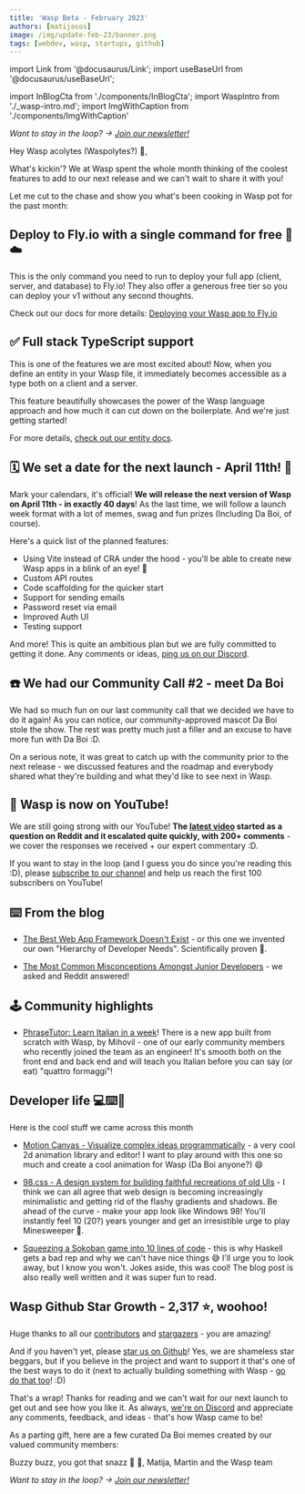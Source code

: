 ```yaml
---
title: 'Wasp Beta - February 2023'
authors: [matijasos]
image: /img/update-feb-23/banner.png
tags: [webdev, wasp, startups, github]
---
```


import Link from '@docusaurus/Link';
import useBaseUrl from '@docusaurus/useBaseUrl';

import InBlogCta from './components/InBlogCta';
import WaspIntro from './_wasp-intro.md';
import ImgWithCaption from './components/ImgWithCaption'

<ImgWithCaption alt="Wasp Update Feb 23" source="img/update-feb-23/banner.png" />

_Want to stay in the loop? → [Join our newsletter!](#newsletter-input)_

Hey Wasp acolytes (Waspolytes?) 🐝,

What's kickin'? We at Wasp spent the whole month thinking of the coolest features to add to our next release and we can't wait to share it with you!

<!--truncate-->

<ImgWithCaption alt="Tell me now" source="img/update-feb-23/tell-me-now.gif" caption="Ok ok, we're getting there, chill!" />

Let me cut to the chase and show you what's been cooking in Wasp pot for the past month:

## Deploy to Fly.io with a single command for free 🚀☁️

<ImgWithCaption alt="Deploy to fly.io with single command" source="img/update-feb-23/deploy-fly.png" />

This is the only command you need to run to deploy your full app (client, server, and database) to Fly.io! They also offer a generous free tier so you can deploy your v1 without any second thoughts.

Check out our docs for more details: [Deploying your Wasp app to Fly.io](/docs/deployment/deployment-methods/cli#flyio)

## ✅ Full stack TypeScript support

<ImgWithCaption alt="Types everywhere" source="img/update-feb-23/types-buzz.png" />

This is one of the features we are most excited about! Now, when you define an entity in your Wasp file, it immediately becomes accessible as a type both on a client and a server.

<ImgWithCaption alt="Full stack TypeScript support" source="img/update-feb-23/fullstack-ts.png" />

This feature beautifully showcases the power of the Wasp language approach and how much it can cut down on the boilerplate. And we're just getting started!

For more details, [check out our entity docs](/docs/data-model/entities).

## 🗓 We set a date for the next launch - April 11th! 🚀

<ImgWithCaption alt="Launch party" source="img/update-feb-23/ballmer-launch.gif" />

Mark your calendars, it's official! **We will release the next version of Wasp on April 11th - in exactly 40 days**! As the last time, we will follow a launch week format with a lot of memes, swag and fun prizes (Including Da Boi, of course).

Here's a quick list of the planned features:

- Using Vite instead of CRA under the hood - you'll be able to create new Wasp apps in a blink of an eye! 🚀
- Custom API routes
- Code scaffolding for the quicker start
- Support for sending emails
- Password reset via email
- Improved Auth UI
- Testing support

And more! This is quite an ambitious plan but we are fully committed to getting it done. Any comments or ideas, [ping us on our Discord](https://discord.gg/rzdnErX).

## ☎️ We had our Community Call #2 - meet Da Boi

<ImgWithCaption alt="We had a community call" source="img/update-feb-23/da-boi-call.jpeg" />

We had so much fun on our last community call that we decided we have to do it again! As you can notice, our community-approved mascot Da Boi stole the show. The rest was pretty much just a filler and an excuse to have more fun with Da Boi :D.

On a serious note, it was great to catch up with the community prior to the next release - we discussed features and the roadmap and everybody shared what they're building and what they'd like to see next in Wasp.

## 🎥 Wasp is now on YouTube!

<ImgWithCaption alt="Wasp is on YouTube" source="img/update-feb-23/yt-junior-devs.png" />

We are still going strong with our YouTube! **The [latest video](https://youtu.be/eermNn9VhOA) started as a question on Reddit and it escalated quite quickly, with 200+ comments** - we cover the responses we received + our expert commentary :D.

If you want to stay in the loop (and I guess you do since you're reading this :D), please [subscribe to our channel](https://www.youtube.com/@wasplang) and help us reach the first 100 subscribers on YouTube!

<ImgWithCaption alt="Subscribe to Wasp on YouTube" source="img/update-dec-23/yt-cta.png" caption="You know you want it!" />

## ⌨️ From the blog

- [The Best Web App Framework Doesn't Exist](/blog/2023/02/02/no-best-framework) - or this one we invented our own "Hierarchy of Developer Needs". Scientifically proven 🤞.

- [The Most Common Misconceptions Amongst Junior Developers](/blog/2023/02/21/junior-developer-misconceptions) - we asked and Reddit answered!

## 🕹 Community highlights

- [PhraseTutor: Learn Italian in a week](https://phrasetutor.com/)! There is a new app built from scratch with Wasp, by Mihovil - one of our early community members who recently joined the team as an engineer! It's smooth both on the front end and back end and will teach you Italian before you can say (or eat) "quattro formaggi"!
  <ImgWithCaption alt="Phrase Tutor" source="img/update-feb-23/phrase-tutor.png" />

## Developer life 💻⌨️💽

Here is the cool stuff we came across this month

- [Motion Canvas - Visualize complex ideas programmatically](https://motioncanvas.io/) - a very cool 2d animation library and editor! I want to play around with this one so much and create a cool animation for Wasp (Da Boi anyone?) 😄
  <ImgWithCaption alt="Motion Canvas" source="img/update-feb-23/motion-canvas.png" />

- [98.css - A design system for building faithful recreations of old UIs](https://jdan.github.io/98.css/) - I think we can all agree that web design is becoming increasingly minimalistic and getting rid of the flashy gradients and shadows. Be ahead of the curve - make your app look like Windows 98! You'll instantly feel 10 (20?) years younger and get an irresistible urge to play Minesweeper 🚩.
  <ImgWithCaption alt="98 css" source="img/update-feb-23/98-css.png" />

- [Squeezing a Sokoban game into 10 lines of code](https://www.cole-k.com/2023/02/21/tiny-games-hs/) - this is why Haskell gets a bad rep and why we can't have nice things 😅 I'll urge you to look away, but I know you won't. Jokes aside, this was cool! The blog post is also really well written and it was super fun to read.
  <ImgWithCaption alt="Sokoban in 10 lines of code" source="img/update-feb-23/sokoban-10loc.png" />

## Wasp Github Star Growth - 2,317 ⭐️, woohoo!

Huge thanks to all our [contributors](https://github.com/wasp-lang/wasp/graphs/contributors) and [stargazers](https://github.com/wasp-lang/wasp/stargazers) - you are amazing!

<ImgWithCaption alt="Wasp has over 2,000 GitHub stars" source="img/update-feb-23/gh-stars.png" />

And if you haven't yet, please [star us on Github](https://wasp.sh/docs)! Yes, we are shameless star beggars, but if you believe in the project and want to support it that's one of the best ways to do it (next to actually building something with Wasp - [go do that too](https://wasp.sh/docs)! :D)

That's a wrap! Thanks for reading and we can't wait for our next launch to get out and see how you like it. As always, [we're on Discord](https://discord.gg/rzdnErX) and appreciate any comments, feedback, and ideas - that's how Wasp came to be!

As a parting gift, here are a few curated Da Boi memes created by our valued community members:

<ImgWithCaption alt="Wasp's new mascot" source="img/update-feb-23/wasp-discord-meme.jpeg" />

Buzzy buzz, you got that snazz 🐝 🐝,
Matija, Martin and the Wasp team

_Want to stay in the loop? → [Join our newsletter!](#newsletter-input)_
